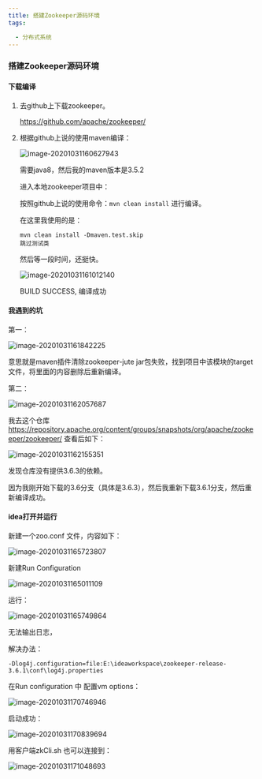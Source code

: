 ```yaml
---
title: 搭建Zookeeper源码环境
tags:

  - 分布式系统
---
```




###  搭建Zookeeper源码环境

#### 下载编译

1. 去github上下载zookeeper。

   https://github.com/apache/zookeeper/

2. 根据github上说的使用maven编译：

   ![image-20201031160627943](https://cdn.jsdelivr.net/gh/joelovealonge/noteimgs/image-20201031160627943.png)

   需要java8，然后我的maven版本是3.5.2

   进入本地zookeeper项目中：

   按照github上说的使用命令：`mvn clean install` 进行编译。

   在这里我使用的是：

   ```
   mvn clean install -Dmaven.test.skip
   跳过测试类
   ```

   然后等一段时间，还挺快。

   ![image-20201031161012140](https://cdn.jsdelivr.net/gh/joelovealonge/noteimgs/image-20201031161012140.png)

   BUILD SUCCESS, 编译成功


#### 我遇到的坑

   第一：

   ![image-20201031161842225](https://cdn.jsdelivr.net/gh/joelovealonge/noteimgs/image-20201031161842225.png)

   意思就是maven插件清除zookeeper-jute jar包失败，找到项目中该模块的target文件，将里面的内容删除后重新编译。

   第二：

   ![image-20201031162057687](https://cdn.jsdelivr.net/gh/joelovealonge/noteimgs/image-20201031162057687.png)

   我去这个仓库 https://repository.apache.org/content/groups/snapshots/org/apache/zookeeper/zookeeper/  查看后如下：

   ![image-20201031162155351](https://cdn.jsdelivr.net/gh/joelovealonge/noteimgs/image-20201031162155351.png)

发现仓库没有提供3.6.3的依赖。   

因为我刚开始下载的3.6分支（具体是3.6.3），然后我重新下载3.6.1分支，然后重新编译成功。



#### idea打开并运行

新建一个zoo.conf 文件，内容如下：

![image-20201031165723807](https://cdn.jsdelivr.net/gh/joelovealonge/noteimgs/image-20201031165723807.png)

新建Run Configuration

![image-20201031165011109](https://cdn.jsdelivr.net/gh/joelovealonge/noteimgs/image-20201031165011109.png)

运行：

![image-20201031165749864](https://cdn.jsdelivr.net/gh/joelovealonge/noteimgs/image-20201031165749864.png)

无法输出日志，

解决办法：

```
-Dlog4j.configuration=file:E:\ideaworkspace\zookeeper-release-3.6.1\conf\log4j.properties
```

在Run configuration 中 配置vm options：

![image-20201031170746946](https://cdn.jsdelivr.net/gh/joelovealonge/noteimgs/image-20201031170746946.png)

启动成功：

![image-20201031170839694](https://cdn.jsdelivr.net/gh/joelovealonge/noteimgs/image-20201031170839694.png)

用客户端zkCli.sh 也可以连接到：

![image-20201031171048693](https://cdn.jsdelivr.net/gh/joelovealonge/noteimgs/image-20201031171048693.png)